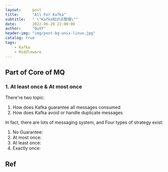 ```yaml
---
layout:     post
title:      "All For Kafka"
subtitle:   " \"Kafka知识点整理\""
date:       2022-06-20 22:00:00
author:     "QuXY"
header-img: "img/post-bg-unix-linux.jpg"
catalog: true
tags:
    - Kafka
    - Middleware
---
```


## Part of Core of MQ

### 1. At least once & At most once

There're two topic:
1. How does Kafka guarantee all messages consumed
2. How does Kafka avoid or handle duplicate messages


In fact, there are lots of messaging system, and Four types of strategy exist:
1. No Guarantee:
2. At most once:
3. At least once:
4. Exactly once:


## Ref

